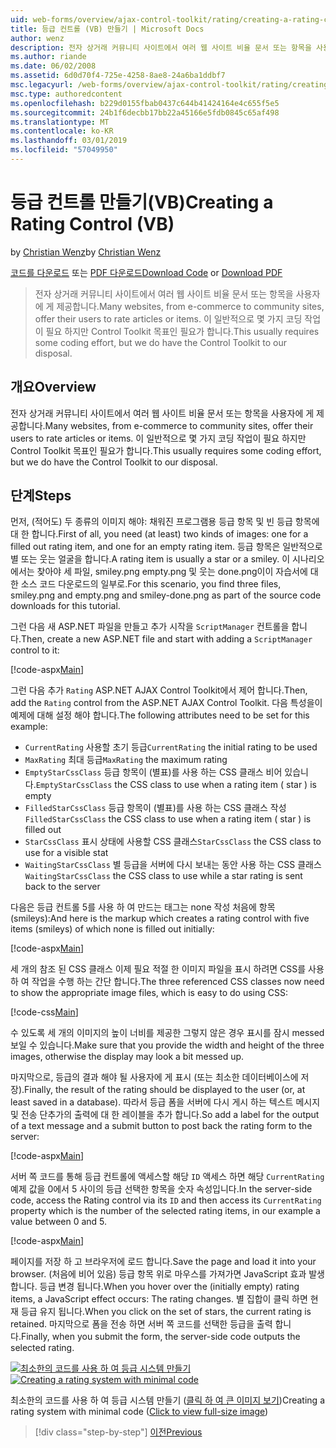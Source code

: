 ```yaml
---
uid: web-forms/overview/ajax-control-toolkit/rating/creating-a-rating-control-vb
title: 등급 컨트롤 (VB) 만들기 | Microsoft Docs
author: wenz
description: 전자 상거래 커뮤니티 사이트에서 여러 웹 사이트 비율 문서 또는 항목을 사용자에 게 제공합니다. 이 일반적으로 몇 가지 코딩 작업이 필요 하지만 사항은 합니다...
ms.author: riande
ms.date: 06/02/2008
ms.assetid: 6d0d70f4-725e-4258-8ae8-24a6ba1ddbf7
msc.legacyurl: /web-forms/overview/ajax-control-toolkit/rating/creating-a-rating-control-vb
msc.type: authoredcontent
ms.openlocfilehash: b229d0155fbab0437c644b41424164e4c655f5e5
ms.sourcegitcommit: 24b1f6decbb17bb22a45166e5fdb0845c65af498
ms.translationtype: MT
ms.contentlocale: ko-KR
ms.lasthandoff: 03/01/2019
ms.locfileid: "57049950"
---
```

<a name="creating-a-rating-control-vb"></a><span data-ttu-id="6f7f7-104">등급 컨트롤 만들기(VB)</span><span class="sxs-lookup"><span data-stu-id="6f7f7-104">Creating a Rating Control (VB)</span></span>
====================
<span data-ttu-id="6f7f7-105">by [Christian Wenz](https://github.com/wenz)</span><span class="sxs-lookup"><span data-stu-id="6f7f7-105">by [Christian Wenz](https://github.com/wenz)</span></span>

<span data-ttu-id="6f7f7-106">[코드를 다운로드](http://download.microsoft.com/download/9/3/f/93f8daea-bebd-4821-833b-95205389c7d0/rating0.vb.zip) 또는 [PDF 다운로드](http://download.microsoft.com/download/2/d/c/2dc10e34-6983-41d4-9c08-f78f5387d32b/rating0VB.pdf)</span><span class="sxs-lookup"><span data-stu-id="6f7f7-106">[Download Code](http://download.microsoft.com/download/9/3/f/93f8daea-bebd-4821-833b-95205389c7d0/rating0.vb.zip) or [Download PDF](http://download.microsoft.com/download/2/d/c/2dc10e34-6983-41d4-9c08-f78f5387d32b/rating0VB.pdf)</span></span>

> <span data-ttu-id="6f7f7-107">전자 상거래 커뮤니티 사이트에서 여러 웹 사이트 비율 문서 또는 항목을 사용자에 게 제공합니다.</span><span class="sxs-lookup"><span data-stu-id="6f7f7-107">Many websites, from e-commerce to community sites, offer their users to rate articles or items.</span></span> <span data-ttu-id="6f7f7-108">이 일반적으로 몇 가지 코딩 작업이 필요 하지만 Control Toolkit 목표인 필요가 합니다.</span><span class="sxs-lookup"><span data-stu-id="6f7f7-108">This usually requires some coding effort, but we do have the Control Toolkit to our disposal.</span></span>


## <a name="overview"></a><span data-ttu-id="6f7f7-109">개요</span><span class="sxs-lookup"><span data-stu-id="6f7f7-109">Overview</span></span>

<span data-ttu-id="6f7f7-110">전자 상거래 커뮤니티 사이트에서 여러 웹 사이트 비율 문서 또는 항목을 사용자에 게 제공합니다.</span><span class="sxs-lookup"><span data-stu-id="6f7f7-110">Many websites, from e-commerce to community sites, offer their users to rate articles or items.</span></span> <span data-ttu-id="6f7f7-111">이 일반적으로 몇 가지 코딩 작업이 필요 하지만 Control Toolkit 목표인 필요가 합니다.</span><span class="sxs-lookup"><span data-stu-id="6f7f7-111">This usually requires some coding effort, but we do have the Control Toolkit to our disposal.</span></span>

## <a name="steps"></a><span data-ttu-id="6f7f7-112">단계</span><span class="sxs-lookup"><span data-stu-id="6f7f7-112">Steps</span></span>

<span data-ttu-id="6f7f7-113">먼저, (적어도) 두 종류의 이미지 해야: 채워진 프로그램용 등급 항목 및 빈 등급 항목에 대 한 합니다.</span><span class="sxs-lookup"><span data-stu-id="6f7f7-113">First of all, you need (at least) two kinds of images: one for a filled out rating item, and one for an empty rating item.</span></span> <span data-ttu-id="6f7f7-114">등급 항목은 일반적으로 별 또는 웃는 얼굴을 합니다.</span><span class="sxs-lookup"><span data-stu-id="6f7f7-114">A rating item is usually a star or a smiley.</span></span> <span data-ttu-id="6f7f7-115">이 시나리오에서는 찾아야 세 파일, smiley.png empty.png 및 웃는 done.png이이 자습서에 대 한 소스 코드 다운로드의 일부로.</span><span class="sxs-lookup"><span data-stu-id="6f7f7-115">For this scenario, you find three files, smiley.png and empty.png and smiley-done.png as part of the source code downloads for this tutorial.</span></span>

<span data-ttu-id="6f7f7-116">그런 다음 새 ASP.NET 파일을 만들고 추가 시작을 `ScriptManager` 컨트롤을 합니다.</span><span class="sxs-lookup"><span data-stu-id="6f7f7-116">Then, create a new ASP.NET file and start with adding a `ScriptManager` control to it:</span></span>

[!code-aspx[Main](creating-a-rating-control-vb/samples/sample1.aspx)]

<span data-ttu-id="6f7f7-117">그런 다음 추가 `Rating` ASP.NET AJAX Control Toolkit에서 제어 합니다.</span><span class="sxs-lookup"><span data-stu-id="6f7f7-117">Then, add the `Rating` control from the ASP.NET AJAX Control Toolkit.</span></span> <span data-ttu-id="6f7f7-118">다음 특성을이 예제에 대해 설정 해야 합니다.</span><span class="sxs-lookup"><span data-stu-id="6f7f7-118">The following attributes need to be set for this example:</span></span>

- <span data-ttu-id="6f7f7-119">`CurrentRating` 사용할 초기 등급</span><span class="sxs-lookup"><span data-stu-id="6f7f7-119">`CurrentRating` the initial rating to be used</span></span>
- <span data-ttu-id="6f7f7-120">`MaxRating` 최대 등급</span><span class="sxs-lookup"><span data-stu-id="6f7f7-120">`MaxRating` the maximum rating</span></span>
- <span data-ttu-id="6f7f7-121">`EmptyStarCssClass` 등급 항목이 (별표)를 사용 하는 CSS 클래스 비어 있습니다.</span><span class="sxs-lookup"><span data-stu-id="6f7f7-121">`EmptyStarCssClass` the CSS class to use when a rating item ( star ) is empty</span></span>
- <span data-ttu-id="6f7f7-122">`FilledStarCssClass` 등급 항목이 (별표)를 사용 하는 CSS 클래스 작성</span><span class="sxs-lookup"><span data-stu-id="6f7f7-122">`FilledStarCssClass` the CSS class to use when a rating item ( star ) is filled out</span></span>
- <span data-ttu-id="6f7f7-123">`StarCssClass` 표시 상태에 사용할 CSS 클래스</span><span class="sxs-lookup"><span data-stu-id="6f7f7-123">`StarCssClass` the CSS class to use for a visible stat</span></span>
- <span data-ttu-id="6f7f7-124">`WaitingStarCssClass` 별 등급을 서버에 다시 보내는 동안 사용 하는 CSS 클래스</span><span class="sxs-lookup"><span data-stu-id="6f7f7-124">`WaitingStarCssClass` the CSS class to use while a star rating is sent back to the server</span></span>

<span data-ttu-id="6f7f7-125">다음은 등급 컨트롤 5를 사용 하 여 만드는 태그는 none 작성 처음에 항목 (smileys):</span><span class="sxs-lookup"><span data-stu-id="6f7f7-125">And here is the markup which creates a rating control with five items (smileys) of which none is filled out initially:</span></span>

[!code-aspx[Main](creating-a-rating-control-vb/samples/sample2.aspx)]

<span data-ttu-id="6f7f7-126">세 개의 참조 된 CSS 클래스 이제 필요 적절 한 이미지 파일을 표시 하려면 CSS를 사용 하 여 작업을 수행 하는 간단 합니다.</span><span class="sxs-lookup"><span data-stu-id="6f7f7-126">The three referenced CSS classes now need to show the appropriate image files, which is easy to do using CSS:</span></span>

[!code-css[Main](creating-a-rating-control-vb/samples/sample3.css)]

<span data-ttu-id="6f7f7-127">수 있도록 세 개의 이미지의 높이 너비를 제공한 그렇지 않은 경우 표시를 잠시 messed 보일 수 있습니다.</span><span class="sxs-lookup"><span data-stu-id="6f7f7-127">Make sure that you provide the width and height of the three images, otherwise the display may look a bit messed up.</span></span>

<span data-ttu-id="6f7f7-128">마지막으로, 등급의 결과 해야 될 사용자에 게 표시 (또는 최소한 데이터베이스에 저장).</span><span class="sxs-lookup"><span data-stu-id="6f7f7-128">Finally, the result of the rating should be displayed to the user (or, at least saved in a database).</span></span> <span data-ttu-id="6f7f7-129">따라서 등급 폼을 서버에 다시 게시 하는 텍스트 메시지 및 전송 단추가의 출력에 대 한 레이블을 추가 합니다.</span><span class="sxs-lookup"><span data-stu-id="6f7f7-129">So add a label for the output of a text message and a submit button to post back the rating form to the server:</span></span>

[!code-aspx[Main](creating-a-rating-control-vb/samples/sample4.aspx)]

<span data-ttu-id="6f7f7-130">서버 쪽 코드를 통해 등급 컨트롤에 액세스할 해당 `ID` 액세스 하면 해당 `CurrentRating` 예제 값을 0에서 5 사이의 등급 선택한 항목을 숫자 속성입니다.</span><span class="sxs-lookup"><span data-stu-id="6f7f7-130">In the server-side code, access the Rating control via its `ID` and then access its `CurrentRating` property which is the number of the selected rating items, in our example a value between 0 and 5.</span></span>

[!code-aspx[Main](creating-a-rating-control-vb/samples/sample5.aspx)]

<span data-ttu-id="6f7f7-131">페이지를 저장 하 고 브라우저에 로드 합니다.</span><span class="sxs-lookup"><span data-stu-id="6f7f7-131">Save the page and load it into your browser.</span></span> <span data-ttu-id="6f7f7-132">(처음에 비어 있음) 등급 항목 위로 마우스를 가져가면 JavaScript 효과 발생 합니다. 등급 변경 됩니다.</span><span class="sxs-lookup"><span data-stu-id="6f7f7-132">When you hover over the (initially empty) rating items, a JavaScript effect occurs: The rating changes.</span></span> <span data-ttu-id="6f7f7-133">별 집합이 클릭 하면 현재 등급 유지 됩니다.</span><span class="sxs-lookup"><span data-stu-id="6f7f7-133">When you click on the set of stars, the current rating is retained.</span></span> <span data-ttu-id="6f7f7-134">마지막으로 폼을 전송 하면 서버 쪽 코드를 선택한 등급을 출력 합니다.</span><span class="sxs-lookup"><span data-stu-id="6f7f7-134">Finally, when you submit the form, the server-side code outputs the selected rating.</span></span>


<span data-ttu-id="6f7f7-135">[![최소한의 코드를 사용 하 여 등급 시스템 만들기](creating-a-rating-control-vb/_static/image2.png)](creating-a-rating-control-vb/_static/image1.png)</span><span class="sxs-lookup"><span data-stu-id="6f7f7-135">[![Creating a rating system with minimal code](creating-a-rating-control-vb/_static/image2.png)](creating-a-rating-control-vb/_static/image1.png)</span></span>

<span data-ttu-id="6f7f7-136">최소한의 코드를 사용 하 여 등급 시스템 만들기 ([클릭 하 여 큰 이미지 보기](creating-a-rating-control-vb/_static/image3.png))</span><span class="sxs-lookup"><span data-stu-id="6f7f7-136">Creating a rating system with minimal code ([Click to view full-size image](creating-a-rating-control-vb/_static/image3.png))</span></span>

> [!div class="step-by-step"]
> [<span data-ttu-id="6f7f7-137">이전</span><span class="sxs-lookup"><span data-stu-id="6f7f7-137">Previous</span></span>](creating-a-rating-control-cs.md)
